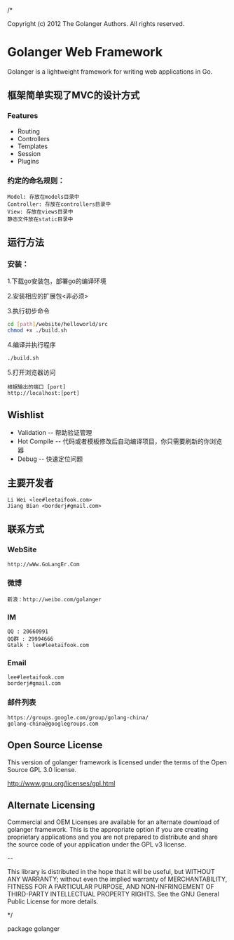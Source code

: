 /*

Copyright (c) 2012 The Golanger Authors. All rights reserved.


Golanger Web Framework
=======================================================================

Golanger is a lightweight framework for writing web applications in Go. 


## 框架简单实现了MVC的设计方式

### Features
 * Routing
 * Controllers
 * Templates
 * Session
 * Plugins


### 约定的命名规则：

    Model: 存放在models目录中
    Controller: 存放在controllers目录中
    View: 存放在views目录中
    静态文件放在static目录中

## 运行方法


### 安装：

1.下载go安装包，部署go的编译环境

2.安装相应的扩展包<非必须>

3.执行初步命令

``` bash
cd [path]/website/helloworld/src
chmod +x ./build.sh
```

4.编译并执行程序

``` bash
./build.sh
```

5.打开浏览器访问

    根据输出的端口 [port]
    http://localhost:[port]

## Wishlist

 * Validation -- 帮助验证管理
 * Hot Compile -- 代码或者模板修改后自动编译项目，你只需要刷新的你浏览器
 * Debug -- 快速定位问题


## 主要开发者
```
Li Wei <lee#leetaifook.com>
Jiang Bian <borderj#gmail.com>
```


## 联系方式


### WebSite

```
http://wWw.GoLangEr.Com
```

### 微博

```
新浪：http://weibo.com/golanger
```

### IM

```
QQ : 20660991
QQ群 : 29994666
Gtalk : lee#leetaifook.com 
```

### Email

```
lee#leetaifook.com
borderj#gmail.com
```

### 邮件列表

```
https://groups.google.com/group/golang-china/
golang-china@googlegroups.com
```

Open Source License
------------------------------------------------------------------------------------------
This version of golanger framework is licensed under the terms of the Open Source GPL 3.0 license. 

http://www.gnu.org/licenses/gpl.html

Alternate Licensing
------------------------------------------------------------------------------------------
Commercial and OEM Licenses are available for an alternate download of golanger framework.
This is the appropriate option if you are creating proprietary applications and you are 
not prepared to distribute and share the source code of your application under the 
GPL v3 license. 

--

This library is distributed in the hope that it will be useful, but WITHOUT ANY WARRANTY; without even the implied warranty of MERCHANTABILITY, FITNESS FOR A PARTICULAR PURPOSE, AND NON-INFRINGEMENT OF THIRD-PARTY INTELLECTUAL PROPERTY RIGHTS.  See the GNU General Public License for more details.


*/

package golanger
